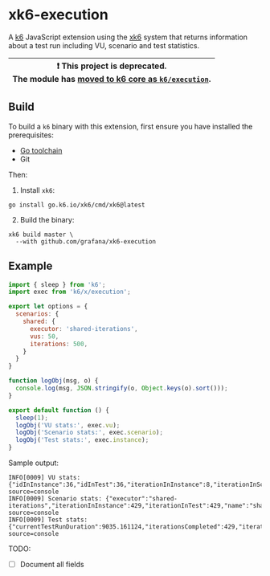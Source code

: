 # xk6-execution

A [k6](https://github.com/grafana/k6) JavaScript extension using the
[xk6](https://github.com/grafana/xk6) system that returns information about a
test run including VU, scenario and test statistics.

| :exclamation: This project is deprecated.<br>The module has [moved to k6 core as `k6/execution`](https://github.com/grafana/k6/releases/tag/v0.34.0). |
|------|


## Build

To build a `k6` binary with this extension, first ensure you have installed the prerequisites:

- [Go toolchain](https://go101.org/article/go-toolchain.html)
- Git

Then:

1. Install `xk6`:
  ```shell
  go install go.k6.io/xk6/cmd/xk6@latest
  ```

2. Build the binary:
  ```shell
  xk6 build master \
    --with github.com/grafana/xk6-execution
  ```


## Example

```javascript
import { sleep } from 'k6';
import exec from 'k6/x/execution';

export let options = {
  scenarios: {
    shared: {
      executor: 'shared-iterations',
      vus: 50,
      iterations: 500,
    }
  }
}

function logObj(msg, o) {
  console.log(msg, JSON.stringify(o, Object.keys(o).sort()));
}

export default function () {
  sleep(1);
  logObj('VU stats:', exec.vu);
  logObj('Scenario stats:', exec.scenario);
  logObj('Test stats:', exec.instance);
}
```

Sample output:

```shell
INFO[0009] VU stats: {"idInInstance":36,"idInTest":36,"iterationInInstance":8,"iterationInScenario":8}  source=console
INFO[0009] Scenario stats: {"executor":"shared-iterations","iterationInInstance":429,"iterationInTest":429,"name":"shared","progress":0.858,"startTime":1624262301.1202478}  source=console
INFO[0009] Test stats: {"currentTestRunDuration":9035.161124,"iterationsCompleted":429,"iterationsInterrupted":0,"vusActive":50,"vusInitialized":50}  source=console
```


TODO:
- [ ] Document all fields
